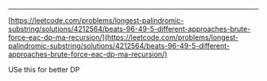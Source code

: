 
---

[https://leetcode.com/problems/longest-palindromic-substring/solutions/4212564/beats-96-49-5-different-approaches-brute-force-eac-dp-ma-recursion/](https://leetcode.com/problems/longest-palindromic-substring/solutions/4212564/beats-96-49-5-different-approaches-brute-force-eac-dp-ma-recursion/)

USe this for better DP
